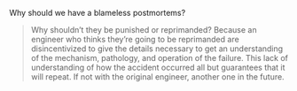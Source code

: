 Why should we have a blameless postmortems?

>Why shouldn’t they be punished or reprimanded?
>Because an engineer who thinks they’re going to be reprimanded are disincentivized to give the details necessary to get an understanding of the mechanism, pathology, and operation of the failure.
>This lack of understanding of how the accident occurred all but guarantees that it will repeat. If not with the original engineer, another one in the future.

